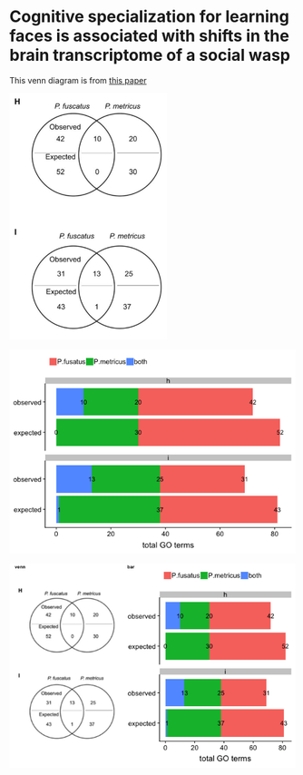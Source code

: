 Cognitive specialization for learning faces is associated with shifts in the brain transcriptome of a social wasp
=================================================================================================================

This venn diagram is from [this
paper](http://jeb.biologists.org/content/220/12/2149)

![](GOvenn-original.png)

![](./GOvenn-alt-1.png)

![](./toth-original-alt-1.png)
